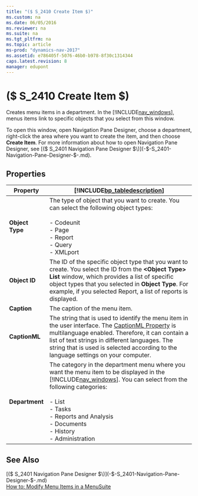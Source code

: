 ```yaml
---
title: "($ S_2410 Create Item $)"
ms.custom: na
ms.date: 06/05/2016
ms.reviewer: na
ms.suite: na
ms.tgt_pltfrm: na
ms.topic: article
ms-prod: "dynamics-nav-2017"
ms.assetid: e786405f-5076-46b0-b978-8f30c1314344
caps.latest.revision: 8
manager: edupont
---
```

# ($ S_2410 Create Item $)
Creates menu items in a department. In the [!INCLUDE[nav_windows](../includes/nav_windows_md.md)], menus items link to specific objects that you select from this window.  

 To open this window, open Navigation Pane Designer, choose a department, right-click the area where you want to create the item, and then choose **Create Item**. For more information about how to open Navigation Pane Designer, see [\($ S\_2401 Navigation Pane Designer $\)](-$-S_2401-Navigation-Pane-Designer-$-.md).  

## Properties  

|Property|[!INCLUDE[bp_tabledescription](../includes/bp_tabledescription_md.md)]|  
|--------------|---------------------------------------|  
|**Object Type**|The type of object that you want to create. You can select the following object types:<br /><br /> -   Codeunit<br />-   Page<br />-   Report<br />-   Query<br />-   XMLport|  
|**Object ID**|The ID of the specific object type that you want to create. You select the ID from the **\<Object Type> List** window, which provides a list of specific object types that you selected in **Object Type**. For example, if you selected Report, a list of reports is displayed.|  
|**Caption**|The caption of the menu item.|  
|**CaptionML**|The string that is used to identify the menu item in the user interface. The [CaptionML Property](../CaptionML-Property.md) is multilanguage enabled. Therefore, it can contain a list of text strings in different languages. The string that is used is selected according to the language settings on your computer.|  
|**Department**|The category in the department menu where you want the menu item to be displayed in the [!INCLUDE[nav_windows](../includes/nav_windows_md.md)]. You can select from the following categories:<br /><br /> -   List<br />-   Tasks<br />-   Reports and Analysis<br />-   Documents<br />-   History<br />-   Administration|  

## See Also  
 [\($ S\_2401 Navigation Pane Designer $\)](-$-S_2401-Navigation-Pane-Designer-$-.md)   
 [How to: Modify Menu Items in a MenuSuite](../How-to--Modify-Menu-Items-in-a-MenuSuite.md)
